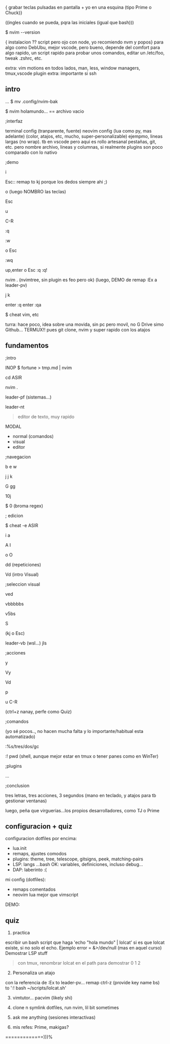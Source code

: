 { grabar teclas pulsadas en pantalla + yo en una esquina (tipo Prime o Chuck)}


((ingles cuando se pueda, pqra las iniciales (igual que bash)))

$ nvim --version

 { instalacion ?? script pero ojo con node, yo recomiendo nvm y popos}
 para algo como DebUbu, mejor vscode, pero bueno, depende del comfort
 para algo rapido, un script rapido para probar unos comandos, editar un /etc/foo,
 tweak .zshrc, etc.

extra: vim motions en todos lados, man, less, window managers, tmux,vscode plugin
extra: importante si ssh


## intro

... $ mv .config/nvim-bak

$ nvim holamundo... == archivo vacio


;interfaz

terminal config (tranparente, fuente)
neovim config (lua como py, mas adelante) (color, atajos, etc, mucho, super-personalizable)
    ejempmo, lineas largas (no wrap). tb en vscode pero aqui es rollo artesanal
    pestañas, git, etc.
    pero nombre archivo, lineas y columnas, si 
    realmente plugins son poco comparado con lo nativo


;demo

i

Esc:: remap to kj porque los dedos siempre ahi ;)

o (luego NOMBRO las teclas)

Esc

u

C-R

:q

:w

o Esc

:wq

up,enter
o Esc
:q
:q!

nvim . (nvimtree, sin plugin es feo pero ok)
       (luego, DEMO de remap :Ex a leader-pv)

j k

enter
:q
enter
:qa

$ cheat vim, etc

turra: hace poco, idea sobre una movida, sin pc pero movil, no G Drive simo Github... TERMUX!!
       pues git clone, nvim y super rapido con los atajos


## fundamentos


;intro

INOP $ fortune > tmp.md | nvim

cd ASIR

nvim .

leader-pf (sistemas...)

leader-nt

> editor de texto, muy rapido

MODAL
- normal (comandos)
- visual
- editor


;navegacion

b e w

j j k

G gg

10j

$ 0 (broma regex)


; edicion

$ cheat -e ASIR

i a

A I

o O

dd (repeticiones)

Vd (intro Visual)


;seleccion visual

ved

vbbbbbs

v5bs

S

(kj o Esc)


leader-vb (wsl...)
  jls


;acciones

y

Vy

Vd

p

u C-R

(ctrl+z nanay, perfe como Quiz)


;comandos

(yo sé pocos.., no hacen mucha falta y lo importante/habitual esta automatizado)

:%s/tres/dos/gc

:! pwd (shell, aunque mejor estar en tmux o tener panes como en WinTer)


;plugins

...


;conclusion

tres letras, tres acciones, 3 segundos (mano en teclado, y atajos para tb gestionar ventanas)

luego, peña que virguerias...los propios desarrolladores, como TJ o Prime



## configuracion + quiz

configuracion dotfiles por encima:
- lua.init
- remaps, ajustes comodos
- plugins: theme, tree, telescope, gitsigns, peek, matching-pairs
- LSP: langs ...bash OK: variables, definiciones, incluso debug...
- DAP: laberinto :(


mi config (dotfiles):
- remaps comentados
- neovim lua mejor que vimscript


DEMO: 



## quiz

1. practica

escribir un bash script que haga 'echo "hola mundo" | lolcat'
  si es que lolcat existe, si no solo el echo.
  Ejemplo error = &>/dev/null (mas en aquel curso)
  Demostrar LSP stuff

> con tmux, renombrar lolcat en el path para demostrar 0 1 2

2. Personaliza un atajo

con la referencia de :Ex to leader-pv...
remap ctrl-z (provide key name bs) to ':! bash ~/scripts/lolcat.sh'

3. vimtutor... pacvim (likely shi)

4. clone n symlink dotfiles, run nvim, lil bit sometimes

5. ask me anything (sesiones interactivas)

6. mis refes: Prime, makigas?



=============)))%
